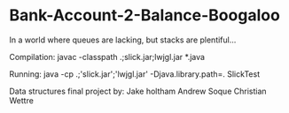 # Bank-Account-2-Balance-Boogaloo
In a world where queues are lacking, but stacks are plentiful...

Compilation:
javac -classpath .;slick.jar;lwjgl.jar *.java

Running:
java -cp .;'slick.jar';'lwjgl.jar' -Djava.library.path=. SlickTest


Data structures final project by:
Jake holtham
Andrew Soque
Christian Wettre